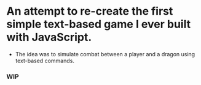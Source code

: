 # An attempt to re-create the first simple text-based game I ever built with JavaScript.
* The idea was to simulate combat between a player and a dragon using text-based commands.

### WIP
